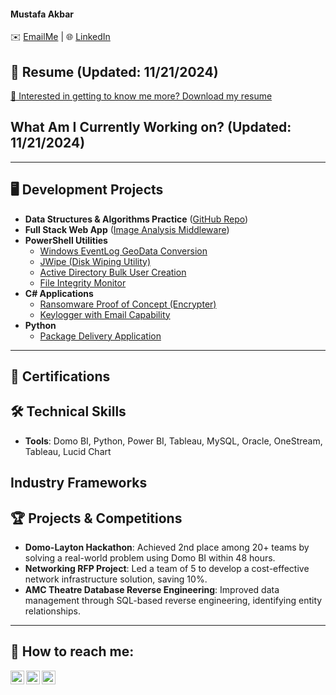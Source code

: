 
#### **Mustafa Akbar**
✉️ [EmailMe](mailto:makbar.us@outlook.com) | 🌐 [LinkedIn](https://linkedin.com/in/Mustafa-Akbar)

## 📄 Resume (Updated: 11/21/2024)
[📄 Interested in getting to know me more? Download my resume](https://github.com/makbar-io/makbar-io/blob/main/MAkbar_Resume.doc)

## What Am I Currently Working on? (Updated: 11/21/2024)
---
## 🖥️ Development Projects
- **Data Structures & Algorithms Practice** ([GitHub Repo](https://github.com/joshmadakor1/Algorithms-Practice))  
- **Full Stack Web App** ([Image Analysis Middleware](https://github.com/joshmadakor1/4chan-Image-Analysis-Middleware-C964))  
- **PowerShell Utilities**  
  - [Windows EventLog GeoData Conversion](https://github.com/joshmadakor1/Sentinel-Lab)  
  - [JWipe (Disk Wiping Utility)](https://github.com/joshmadakor1/Jwipe.PowerShell)  
  - [Active Directory Bulk User Creation](https://github.com/joshmadakor1/AD_PS)  
  - [File Integrity Monitor](https://github.com/joshmadakor1/PowerShell-Integrity-FIM)  
- **C# Applications**  
  - [Ransomware Proof of Concept (Encrypter)](https://github.com/joshmadakor1/EncrypterPOC)  
  - [Keylogger with Email Capability](https://github.com/joshmadakor1/Key-Logger-With-Email)  
- **Python**  
  - [Package Delivery Application](https://github.com/joshmadakor1/Package-Delivery-Pathfinding-Algorithm)  
---

## 🔑 Certifications

## 🛠️ Technical Skills
- **Tools**: Domo BI, Python, Power BI, Tableau, MySQL, Oracle, OneStream, Tableau, Lucid Chart

## Industry Frameworks


## 🏆 Projects & Competitions
- **Domo-Layton Hackathon**: Achieved 2nd place among 20+ teams by solving a real-world problem using Domo BI within 48 hours.
- **Networking RFP Project**: Led a team of 5 to develop a cost-effective network infrastructure solution, saving 10%.
- **AMC Theatre Database Reverse Engineering**: Improved data management through SQL-based reverse engineering, identifying entity relationships.

---

<h2> 🤳 How to reach me:</h2>

[<img align="left" alt="Mustafa Akbar | LinkedIn" width="22px" src="https://cdn.jsdelivr.net/npm/simple-icons@v3/icons/linkedin.svg" />](https://linkedin.com/in/Mustafa-Akbar)
[<img align="left" alt="Mustafa Akbar | X" width="22px" src="https://cdn.jsdelivr.net/npm/simple-icons@v3/icons/twitter.svg" />](https://x.com/MAkbarUS) 
[<img align="left" alt="Mustafa Akbar | Instagram" width="22px" src="https://cdn.jsdelivr.net/npm/simple-icons@v3/icons/instagram.svg" />](https://x.com/MAkbarUS)
